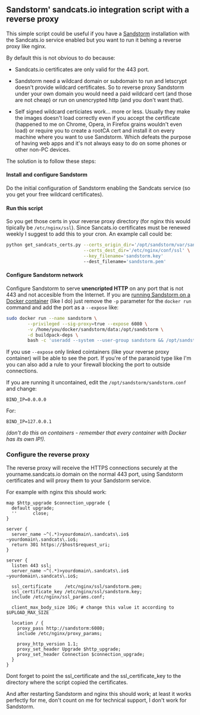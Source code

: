 ## Sandstorm' sandcats.io integration script with a reverse proxy

This simple script could be useful if you have a [Sandstorm](https://sandstorm.io) installation with the Sandcats.io service enabled but you want to run it behing a reverse proxy like nginx. 

By default this is not obvious to do because:

- Sandcats.io certificates are only valid for the 443 port.

- Sandstorm need a wildcard domain or subdomain to run and letscrypt doesn't provide wildcard certificates. So to reverse proxy Sandstorm under your own domain you would need a paid wildcard cert (and those are not cheap) or run on unencrypted http (and you don't want that).

- Self signed wildcard certiciates work... more or less. Usually they make the images doesn't load correctly even if you accept the certificate (happened to me on Chrome, Opera, in Firefox grains wouldn't even load) or require you to create a rootCA cert and install it on every machine where you want to use Sandstorm. Which defeats the purpose of having web apps and it's not always easy to do on some phones or other non-PC devices.

The solution is to follow these steps:

#### Install and configure Sandstorm

Do the initial configuration of Sandstorm enabling the Sandcats service (so you get your free wildcard certificates).

#### Run this script

So you get those certs in your reverse proxy directory (for nginx this would tipically be `/etc/nginx/ssl`). Since Sancats.io certificates must be renewed weekly I suggest to add this to your cron. An example call could be:

```bash
python get_sandcats_certs.py --certs_origin_dir='/opt/sandstorm/var/sandcats/https' \
                             --certs_dest_dir='/etc/nginx/conf/ssl' \
                             --key_filename='sandstorm.key'
                             --dest_filename='sandstorm.pem'
```

#### Configure Sandstorm network

Configure Sandstorm to serve **unencripted HTTP** on any port that is not 443 and not accesible from the Internet. If you are [running Sandstorm on a Docker container](https://docs.sandstorm.io/en/latest/install/#option-6-using-sandstorm-within-docker) (like I do) just remove the `-p` parameter for the `docker run` command and add the port as a `--expose` like:

```bash
sudo docker run --name sandstorm \
        --privileged --sig-proxy=true --expose 6080 \
        -v /home/you/docker/sandstorm/data:/opt/sandstorm \
        -d buildpack-deps \
        bash -c 'useradd --system --user-group sandstorm && /opt/sandstorm/sandstorm start && tail -f /opt/sandstorm/var/log/sandstorm.log & sleep infinity'
```
If you use `--expose` only linked cointainers (like your reverse proxy container) will be able to see the port. If you're of the paranoid type like I'm you can also add a rule to your firewall blocking the port to outside connections.

If you are running it uncontained, edit the `/opt/sandstorm/sandstorm.conf` and change:

```
BIND_IP=0.0.0.0 
```

For:

```
BIND_IP=127.0.0.1
```

*(don't do this on containers - remember that every container with Docker has its own IP!).*

### Configure the reverse proxy

The reverse proxy will receive the HTTPS connections securely at the yourname.sandcats.io domain on the normal 443 port, using Sandstorm certificates and will proxy them to your Sandstorm service.

For example with nginx this should work:

```nginx
map $http_upgrade $connection_upgrade {
  default upgrade;
  ''      close;
}

server {
  server_name ~^(.*)>yourdomain\.sandcats\.io$ ~yourdomain\.sandcats\.io$;
  return 301 https://$host$request_uri;
}

server {
  listen 443 ssl;
  server_name ~^(.*)>yourdomain\.sandcats\.io$ ~yourdomain\.sandcats\.io$;

  ssl_certificate     /etc/nginx/ssl/sandstorm.pem;
  ssl_certificate_key /etc/nginx/ssl/sandstorm.key;
  include /etc/nginx/ssl_params.conf;

  client_max_body_size 10G; # change this value it according to $UPLOAD_MAX_SIZE

  location / {
    proxy_pass http://sandstorm:6080;
    include /etc/nginx/proxy_params;

    proxy_http_version 1.1;
    proxy_set_header Upgrade $http_upgrade;
    proxy_set_header Connection $connection_upgrade;
  }
}
```
Dont forget to point the ssl_certificate and the ssl_certificate_key to the directory where the script copied the certificates.

And after restarting Sandstorm and nginx this should work; at least it works perfectly for me, don't count on me for technical support, I don't work for Sandstorm.
